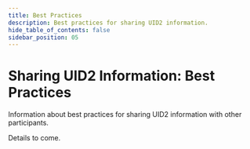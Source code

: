 ```yaml
---
title: Best Practices
description: Best practices for sharing UID2 information.
hide_table_of_contents: false
sidebar_position: 05
---
```


# Sharing UID2 Information: Best Practices

Information about best practices for sharing UID2 information with other participants.

<!-- It includes the following:

- [xxx](#xxx)
  - [xxx](#xxx)
  - [xxx](#xxx)
- [xxx](#xxx)
  - [xxx](#xxx)
  - [xxx](#xxx)
- [xxx](#xxx)
- [xxx](#xxx) -->

Details to come.
